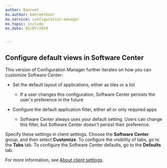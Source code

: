 ```yaml
---
author: Banreet
ms.author: banreetkaur
ms.service: configuration-manager
ms.topic: include
ms.date: 02/07/2019


---
```


## <a name="bkmk_swctr"></a> Configure default views in Software Center
<!--3612112-->

This version of Configuration Manager further iterates on how you can customize Software Center:
 
- Set the default layout of applications, either as tiles or a list  

    - If a user changes this configuration, Software Center persists the user's preference in the future  

- Configure the default application filter, either all or only required apps  

    - Software Center always uses your default setting. Users can change this filter, but Software Center doesn't persist their preference.    

Specify these settings in client settings. Choose the **Software Center** group, and then select **Customize**. To configure the visibility of tabs, go to the **Tabs** tab. To configure the Software Center defaults, go to the **Defaults** tab. 

For more information, see [About client settings](../../../../clients/deploy/about-client-settings.md#software-center).

